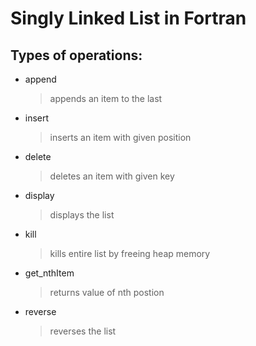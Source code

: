 # Singly Linked List in Fortran 

## Types of operations:
+ append 
   > appends an item to the last 
+ insert 
   > inserts an item with given position  
+ delete 
   > deletes an item with given key  
+ display
   > displays the list 
+ kill
   > kills entire list by freeing heap memory 
+ get_nthItem 
   > returns value of nth postion 
+ reverse 
   > reverses the list 
   

